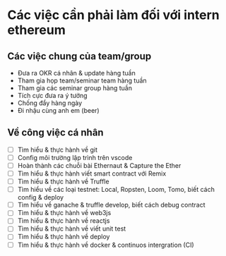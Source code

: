 # Các việc cần phải làm đối với intern ethereum

## Các việc chung của team/group

- Đưa ra OKR cá nhân & update hàng tuần
- Tham gia họp team/seminar team hàng tuần
- Tham gia các seminar group hàng tuần
- Tích cực đưa ra ý tưởng
- Chống đẩy hàng ngày
- Đi nhậu cùng anh em (beer)

## Về công việc cá nhân

- [ ] Tìm hiểu & thực hành về git
- [ ] Config môi trường lập trình trên vscode
- [ ] Hoàn thành các chuỗi bài Ethernaut & Capture the Ether
- [ ] Tìm hiểu & thực hành viết smart contract với Remix
- [ ] Tìm hiểu & thực hành về Truffle
- [ ] Tìm hiểu về các loại testnet: Local, Ropsten, Loom, Tomo, biết cách config & deploy
- [ ] Tìm hiểu về ganache & truffle develop, biết cách debug contract
- [ ] Tìm hiểu & thực hành về web3js
- [ ] Tìm hiểu & thực hành về reactjs
- [ ] Tìm hiểu & thực hành về viết unit test
- [ ] Tìm hiểu & thực hành về deploy
- [ ] Tìm hiểu & thực hành về docker & continuos intergration (CI)

